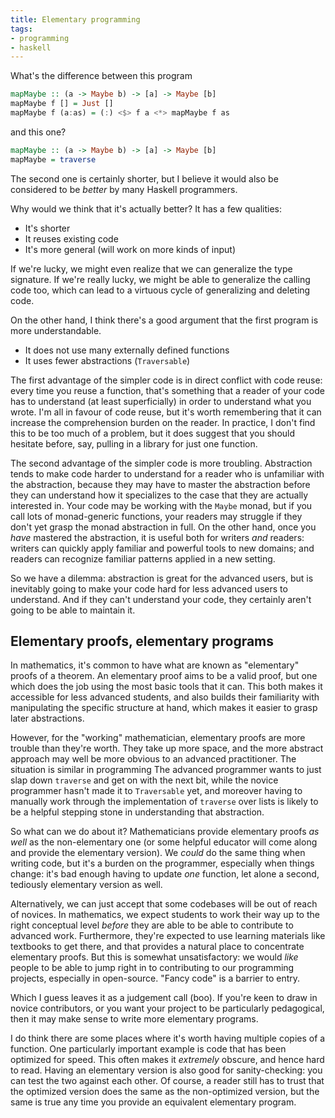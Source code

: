```yaml
---
title: Elementary programming
tags: 
- programming 
- haskell
---
```


What's the difference between this program

```haskell
mapMaybe :: (a -> Maybe b) -> [a] -> Maybe [b]
mapMaybe f [] = Just []
mapMaybe f (a:as) = (:) <$> f a <*> mapMaybe f as 
```

and this one?

```haskell
mapMaybe :: (a -> Maybe b) -> [a] -> Maybe [b]
mapMaybe = traverse
```

The second one is certainly shorter, but I believe it would also be considered to be *better* by many Haskell programmers.

<!-- more -->

Why would we think that it's actually better? 
It has a few qualities:

- It's shorter
- It reuses existing code
- It's more general (will work on more kinds of input) 

If we're lucky, we might even realize that we can generalize the type signature.
If we're really lucky, we might be able to generalize the calling code too, which can lead to a virtuous cycle of generalizing and deleting code.

On the other hand, I think there's a good argument that the first program is more understandable.

- It does not use many externally defined functions
- It uses fewer abstractions (`Traversable`)

The first advantage of the simpler code is in direct conflict with code reuse: every time you reuse a function, that's something that a reader of your code has to understand (at least superficially) in order to understand what you wrote.
I'm all in favour of code reuse, but it's worth remembering that it can increase the comprehension burden on the reader.
In practice, I don't find this to be too much of a problem, but it does suggest that you should hesitate before, say, pulling in a library for just one function.

The second advantage of the simpler code is more troubling. 
Abstraction tends to make code harder to understand for a reader who is unfamiliar with the abstraction, because they may have to master the abstraction before they can understand how it specializes to the case that they are actually interested in.
Your code may be working with the `Maybe` monad, but if you call lots of monad-generic functions, your readers may struggle if they don't yet grasp the monad abstraction in full.
On the other hand, once you *have* mastered the abstraction, it is useful both for writers *and* readers: writers can quickly apply familiar and powerful tools to new domains; and readers can recognize familiar patterns applied in a new setting.

So we have a dilemma: abstraction is great for the advanced users, but is inevitably going to make your code hard for less advanced users to understand. 
And if they can't understand your code, they certainly aren't going to be able to maintain it.

## Elementary proofs, elementary programs

In mathematics, it's common to have what are known as "elementary" proofs of a theorem. 
An elementary proof aims to be a valid proof, but one which does the job using the most basic tools that it can. 
This both makes it accessible for less advanced students, and also builds their familiarity with manipulating the specific structure at hand, which makes it easier to grasp later abstractions.

However, for the "working" mathematician, elementary proofs are more trouble than they're worth. 
They take up more space, and the more abstract approach may well be more obvious to an advanced practitioner.
The situation is similar in programming
The advanced programmer wants to just slap down `traverse` and get on with the next bit, while the novice programmer hasn't made it to `Traversable` yet, and moreover having to manually work through the implementation of `traverse` over lists is likely to be a helpful stepping stone in understanding that abstraction.

So what can we do about it? 
Mathematicians provide elementary proofs *as well* as the non-elementary one (or some helpful educator will come along and provide the elementary version).
We *could* do the same thing when writing code, but it's a burden on the programmer, especially when things change: it's bad enough having to update *one* function, let alone a second, tediously elementary version as well.

Alternatively, we can just accept that some codebases will be out of reach of novices.
In mathematics, we expect students to work their way up to the right conceptual level *before* they are able to be able to contribute to advanced work. 
Furthermore, they're expected to use learning materials like textbooks to get there, and that provides a natural place to concentrate elementary proofs. 
But this is somewhat unsatisfactory: we would *like* people to be able to jump right in to contributing to our programming projects, especially in open-source.
"Fancy code" is a barrier to entry.

Which I guess leaves it as a judgement call (boo). 
If you're keen to draw in novice contributors, or you want your project to be particularly pedagogical, then it may make sense to write more elementary programs.

I do think there are some places where it's worth having multiple copies of a function.
One particularly important example is code that has been optimized for speed.
This often makes it *extremely* obscure, and hence hard to read.
Having an elementary version is also good for sanity-checking: you can test the two against each other.
Of course, a reader still has to trust that the optimized version does the same as the non-optimized version, but the same is true any time you provide an equivalent elementary program.
